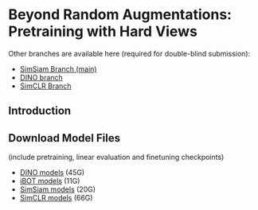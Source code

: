 # Beyond Random Augmentations: Pretraining with Hard Views

Other branches are available here (required for double-blind submission):
- [SimSiam Branch (main)](https://anonymous.4open.science/r/pretraining-hard-views/)
- [DINO branch](https://anonymous.4open.science/r/pretraining-hard-views-dino/)
- [SimCLR Branch](https://anonymous.4open.science/r/pretraining-hard-views-simclr/)

## Introduction

## Download Model Files
(include pretraining, linear evaluation and finetuning checkpoints)
- [DINO models](https://shorturl.at/ceA38) (45G)
- [iBOT models](https://shorturl.at/pGS28) (11G)
- [SimSiam models](https://shorturl.at/rxCKO) (20G)
- [SimCLR models](https://shorturl.at/dBDV7) (66G)
